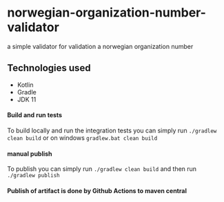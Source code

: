 # norwegian-organization-number-validator
a simple validator for validation a norwegian organization number

## Technologies used
* Kotlin
* Gradle
* JDK 11

#### Build and run tests
To build locally and run the integration tests you can simply run `./gradlew clean build` or on windows
`gradlew.bat clean build`

#### manual publish
To publish you can simply run `./gradlew clean build` and then run `./gradlew publish`

#### Publish of artifact is done by Github Actions to maven central
